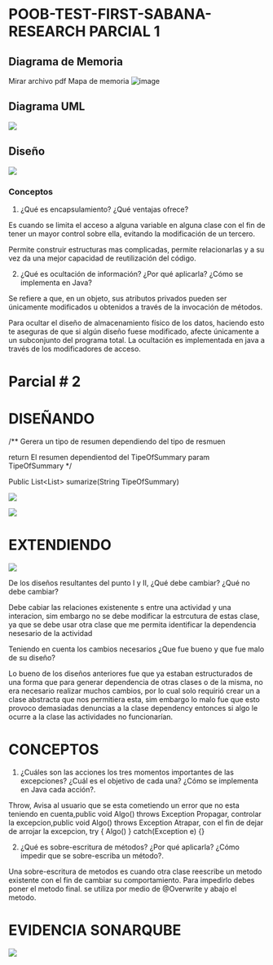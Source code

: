  # POOB-TEST-FIRST-SABANA-RESEARCH PARCIAL 1

 ## Diagrama de Memoria

 Mirar archivo pdf Mapa de memoria
 ![image](https://user-images.githubusercontent.com/78180409/110183225-67a3d780-7ddc-11eb-8ed2-5fb1021533df.png)

 ## Diagrama UML

 ![](img/UML.png)

 ## Diseño
 ![](img/Diseño.png)

 ### Conceptos

 1. ¿Qué es encapsulamiento? ¿Qué ventajas ofrece?

Es cuando se limita el acceso a alguna variable en alguna clase con el fin de tener un mayor control sobre ella, evitando la modificación de un tercero.

Permite construir estructuras mas complicadas, permite relacionarlas y a su vez da una mejor capacidad de reutilización del código.

2. ¿Qué es ocultación de información? ¿Por qué aplicarla? ¿Cómo se implementa en Java?

Se refiere a que, en un objeto, sus atributos privados pueden ser únicamente modificados u obtenidos a través de la invocación de métodos.

Para ocultar el diseño de almacenamiento físico de los datos, haciendo esto te aseguras de que si algún diseño fuese modificado, afecte únicamente a un subconjunto del programa total. La ocultación es implementada en java a través de los modificadores de acceso.

 # Parcial # 2

 # DISEÑANDO


/**
Gerera un tipo de resumen dependiendo del tipo de resmuen

return El resumen dependientod del TipeOfSummary
param TipeOfSummary
*/

 Public List<List<String>> sumarize(String TipeOfSummary)


 ![](img/SEC.svg)

 ![](img/UML.svg)

 # EXTENDIENDO

 ![](img/UML-2.svg)

 De los diseños resultantes del punto I y II, ¿Qué debe cambiar? ¿Qué no debe cambiar?

 Debe cabiar las relaciones existenente s entre una actividad y una interacion, sim embargo no se debe modificar la estrcutura de estas clase, ya que se debe usar otra clase que me permita identificar la dependencia nesesario de la actividad

 Teniendo en cuenta los cambios necesarios ¿Que fue bueno y que fue malo de su diseño?

 Lo bueno de los diseños anteriores fue que ya estaban estructurados de una forma que para generar dependencia de otras clases o de la misma, no era necesario realizar muchos cambios, por lo cual solo requirió crear un a clase abstracta que nos permitiera esta, sim embargo lo malo fue que esto provoco demasiadas denuncias a la clase dependency entonces si algo le ocurre a la clase las actividades no funcionarían.

 # CONCEPTOS

1. ¿Cuáles son las acciones los tres momentos importantes de las excepciones? ¿Cuál es el objetivo de cada una? ¿Cómo se implementa en Java cada acción?.

Throw, Avisa al usuario que se esta cometiendo un error que no esta teniendo en cuenta,public void Algo() throws Exception
Propagar, controlar la excepcion,public void Algo() throws Exception
Atrapar, con el fin de dejar de arrojar la excepcion, try { Algo() } catch(Exception e) {}

2. ¿Qué es sobre-escritura de métodos? ¿Por qué aplicarla? ¿Cómo impedir que se sobre-escriba un método?.

Una sobre-escritura de metodos es cuando otra clase reescribe un metodo existente con el fin de cambiar su comportamiento. Para impedirlo debes poner el metodo final. se utiliza por medio de @Overwrite y abajo el metodo.

 # EVIDENCIA SONARQUBE

 ![](img/sonarqubeEvidencia.png)
